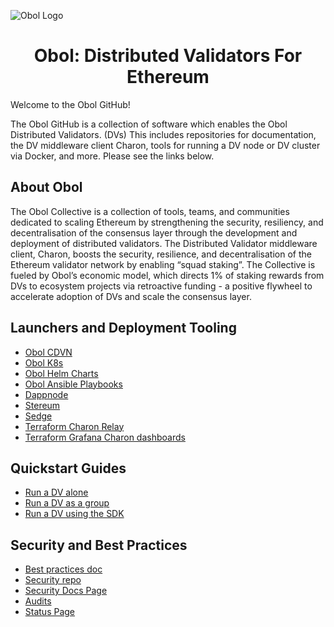 ![Obol Logo](https://obol.tech/obolnetwork.png)

<h1 align="center">Obol: Distributed Validators For Ethereum</h1>

Welcome to the Obol GitHub!

The Obol GitHub is a collection of software which enables the Obol Distributed Validators. (DVs) This includes repositories for documentation, the DV middleware client Charon, tools for running a DV node or DV cluster via Docker, and more. Please see the links below. 

## About Obol

The Obol Collective is a collection of tools, teams, and communities dedicated to scaling Ethereum by strengthening the security, resiliency, and decentralisation of the consensus layer through the development and deployment of distributed validators. The Distributed Validator middleware client, Charon, boosts the security, resilience, and decentralisation of the Ethereum validator network by enabling “squad staking”. The Collective is fueled by Obol’s economic model, which directs 1% of staking rewards from DVs to ecosystem projects via retroactive funding - a positive flywheel to accelerate adoption of DVs and scale the consensus layer.

## Launchers and Deployment Tooling

- [Obol CDVN](https://github.com/ObolNetwork/charon-distributed-validator-node)
- [Obol K8s](https://github.com/ObolNetwork/charon-k8s-distributed-validator-node)
- [Obol Helm Charts](https://github.com/ObolNetwork/helm-charts)
- [Obol Ansible Playbooks](https://github.com/ObolNetwork/obol-ansible)
- [Dappnode](https://docs.dappnode.io/docs/user/staking/ethereum/dvt-technologies/obol-network/)
- [Stereum](https://stereum.net/)
- [Sedge](https://github.com/ObolNetwork/sedge/blob/develop/docs/docs/quickstart/charon.mdx)
- [Terraform Charon Relay](https://github.com/ObolNetwork/terraform-charon-relay)
- [Terraform Grafana Charon dashboards](https://github.com/ObolNetwork/terraform-grafana-dashboards)

## Quickstart Guides

- [Run a DV alone](https://docs.obol.org/docs/start/quickstart_alone)
- [Run a DV as a group](https://docs.obol.org/docs/start/quickstart_group)
- [Run a DV using the SDK](https://docs.obol.org/docs/advanced/quickstart-sdk)

## Security and Best Practices

- [Best practices doc](https://docs.obol.org/docs/advanced/deployment-best-practices)
- [Security repo](https://github.com/ObolNetwork/obol-security)
- [Security Docs Page](https://docs.obol.org/docs/sec/overview)
- [Audits](https://github.com/ObolNetwork/obol-security/tree/main/audits)
- [Status Page](https://status.obol.org/)
